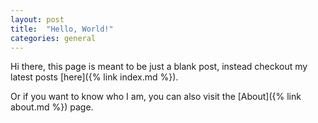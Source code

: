 ```yaml
---
layout: post
title:  "Hello, World!"
categories: general
---
```

Hi there, this page is meant to be just a blank post, instead checkout my latest posts [here]({% link index.md %}).

Or if you want to know who I am, you can also visit the [About]({% link about.md %}) page.
